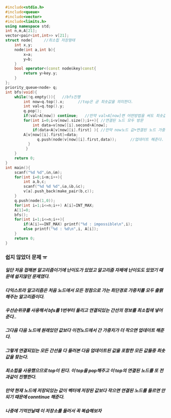 ```cpp
#include<stdio.h>
#include<queue>
#include<vector>
#include<limits.h>
using namespace std;
int n,m,A[21];
vector<pair<int,int>> v[21];
struct node{     //최소힙 저장형태
	int x,y;
	node(int a,int b){
		x=a;
		y=b;
	}
	bool operator<(const node&key)const{
		return y>key.y;
	}
};
priority_queue<node> q;
int bfs(void){
	while(!q.empty()){   //bfs진행
		int now=q.top().x;      //top은 곧 최솟값을 의미한다.
		int val=q.top().y;
		q.pop();
		if(val>A[now]) continue;   //만약 val>A[now]면 어떤방법을 써도 최솟값이 안나오기 때문에 continue 해줘도 된다.
		for(int i=0;i<v[now].size();i++){ //연결된 노드 모두 방문
			int data=v[now][i].second+A[now];
			if(data<A[v[now][i].first] ){ //만약 now노드 값+연결된 노드 가중치 가 갈 노드에 값보다 작아야만
        A[v[now][i].first]=data;  
			  q.push(node(v[now][i].first,data));      //업데이트 해준다. 최솟값을 찾는 과정이므로!
          }
		 }
	}
	return 0;
}
int main(){
	scanf("%d %d",&n,&m);
	for(int i=0;i<m;i++){
		int a,b,c;
		scanf("%d %d %d",&a,&b,&c);
		v[a].push_back(make_pair(b,c));
	}
	q.push(node(1,0));
	for(int i=1;i<=n;i++) A[i]=INT_MAX;
	A[1]=0;
	bfs();
	for(int i=1;i<=n;i++){
		if(A[i]==INT_MAX) printf("%d : impossible\n",i);
		else printf("%d : %d\n",i, A[i]);
	}
	return 0;
}
```

### 쉽지 않았더 문제 ㅠ
##### 일단 처음 접해본 알고리즘이기에 난이도가 있었고 알고리즘 자체에 난이도도 있었기 때문에 쉽지않던 문제였다.
##### 다익스트라 알고리즘은 처음 노드애서 모든 정점으로 가는 최단경로 가중치를 모두 출렭해주는 알고리즘이다.
##### 우선순위큐를 사용해서 bfs를 1번부터 돌리고 연결되있는 간선의 정보를 최소힙에 넣어준다..
##### 그다음 다음 노드에 원래있던 값보다 이전노드에서 간 가중치가 더 작으면 업데이트 해준다.
##### 그렇게 연결되있는 모든 간선을 다 들러본 다음 업데이트된 값을 포함한 모든 값들중 최솟값을 찾는다.
##### 최소힙을 사용했으므로 top이 된다. 이 top을 pop해주고 이 top의 연결된 노드를 또 전과같이 진행한다.
##### 만약 현재 노드에 저장되있는 값이 벡터에 저장된 값보다 작으면 연결된 노드를 들르면 안되기 때문에 conntinue 해준다.
##### 나중에 기억안날때 이 저장소를 들러서 꼭 복습해보자
